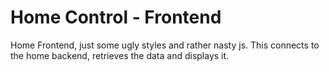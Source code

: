 # Home Control - Frontend

Home Frontend, just some ugly styles and rather nasty js.
This connects to the home backend, retrieves the data and displays it. 
